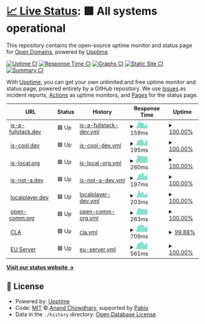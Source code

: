 # [📈 Live Status](https://status.open-domains.net): <!--live status--> **🟩 All systems operational**

This repository contains the open-source uptime monitor and status page for [Open Domains](https://open-domains.net), powered by [Upptime](https://github.com/upptime/upptime).

[![Uptime CI](https://github.com/open-domains/status/workflows/Uptime%20CI/badge.svg)](https://github.com/open-domains/status/actions?query=workflow%3A%22Uptime+CI%22)
[![Response Time CI](https://github.com/open-domains/status/workflows/Response%20Time%20CI/badge.svg)](https://github.com/open-domains/status/actions?query=workflow%3A%22Response+Time+CI%22)
[![Graphs CI](https://github.com/open-domains/status/workflows/Graphs%20CI/badge.svg)](https://github.com/open-domains/status/actions?query=workflow%3A%22Graphs+CI%22)
[![Static Site CI](https://github.com/open-domains/status/workflows/Static%20Site%20CI/badge.svg)](https://github.com/open-domains/status/actions?query=workflow%3A%22Static+Site+CI%22)
[![Summary CI](https://github.com/open-domains/status/workflows/Summary%20CI/badge.svg)](https://github.com/open-domains/status/actions?query=workflow%3A%22Summary+CI%22)

With [Upptime](https://upptime.js.org), you can get your own unlimited and free uptime monitor and status page, powered entirely by a GitHub repository. We use [Issues](https://github.com/open-domains/status/issues) as incident reports, [Actions](https://github.com/open-domains/status/actions) as uptime monitors, and [Pages](https://status.open-domains.net) for the status page.

<!--start: status pages-->
<!-- This summary is generated by Upptime (https://github.com/upptime/upptime) -->
<!-- Do not edit this manually, your changes will be overwritten -->
<!-- prettier-ignore -->
| URL | Status | History | Response Time | Uptime |
| --- | ------ | ------- | ------------- | ------ |
| <img alt="" src="https://icons.duckduckgo.com/ip3/is-a-fullstack.dev.ico" height="13"> [is-a-fullstack.dev](https://is-a-fullstack.dev) | 🟩 Up | [is-a-fullstack-dev.yml](https://github.com/open-domains/status/commits/HEAD/history/is-a-fullstack-dev.yml) | <details><summary><img alt="Response time graph" src="./graphs/is-a-fullstack-dev/response-time-week.png" height="20"> 159ms</summary><br><a href="https://status.open-domains.net/history/is-a-fullstack-dev"><img alt="Response time 176" src="https://img.shields.io/endpoint?url=https%3A%2F%2Fraw.githubusercontent.com%2Fopen-domains%2Fstatus%2FHEAD%2Fapi%2Fis-a-fullstack-dev%2Fresponse-time.json"></a><br><a href="https://status.open-domains.net/history/is-a-fullstack-dev"><img alt="24-hour response time 181" src="https://img.shields.io/endpoint?url=https%3A%2F%2Fraw.githubusercontent.com%2Fopen-domains%2Fstatus%2FHEAD%2Fapi%2Fis-a-fullstack-dev%2Fresponse-time-day.json"></a><br><a href="https://status.open-domains.net/history/is-a-fullstack-dev"><img alt="7-day response time 159" src="https://img.shields.io/endpoint?url=https%3A%2F%2Fraw.githubusercontent.com%2Fopen-domains%2Fstatus%2FHEAD%2Fapi%2Fis-a-fullstack-dev%2Fresponse-time-week.json"></a><br><a href="https://status.open-domains.net/history/is-a-fullstack-dev"><img alt="30-day response time 152" src="https://img.shields.io/endpoint?url=https%3A%2F%2Fraw.githubusercontent.com%2Fopen-domains%2Fstatus%2FHEAD%2Fapi%2Fis-a-fullstack-dev%2Fresponse-time-month.json"></a><br><a href="https://status.open-domains.net/history/is-a-fullstack-dev"><img alt="1-year response time 176" src="https://img.shields.io/endpoint?url=https%3A%2F%2Fraw.githubusercontent.com%2Fopen-domains%2Fstatus%2FHEAD%2Fapi%2Fis-a-fullstack-dev%2Fresponse-time-year.json"></a></details> | <details><summary><a href="https://status.open-domains.net/history/is-a-fullstack-dev">100.00%</a></summary><a href="https://status.open-domains.net/history/is-a-fullstack-dev"><img alt="All-time uptime 100.00%" src="https://img.shields.io/endpoint?url=https%3A%2F%2Fraw.githubusercontent.com%2Fopen-domains%2Fstatus%2FHEAD%2Fapi%2Fis-a-fullstack-dev%2Fuptime.json"></a><br><a href="https://status.open-domains.net/history/is-a-fullstack-dev"><img alt="24-hour uptime 100.00%" src="https://img.shields.io/endpoint?url=https%3A%2F%2Fraw.githubusercontent.com%2Fopen-domains%2Fstatus%2FHEAD%2Fapi%2Fis-a-fullstack-dev%2Fuptime-day.json"></a><br><a href="https://status.open-domains.net/history/is-a-fullstack-dev"><img alt="7-day uptime 100.00%" src="https://img.shields.io/endpoint?url=https%3A%2F%2Fraw.githubusercontent.com%2Fopen-domains%2Fstatus%2FHEAD%2Fapi%2Fis-a-fullstack-dev%2Fuptime-week.json"></a><br><a href="https://status.open-domains.net/history/is-a-fullstack-dev"><img alt="30-day uptime 100.00%" src="https://img.shields.io/endpoint?url=https%3A%2F%2Fraw.githubusercontent.com%2Fopen-domains%2Fstatus%2FHEAD%2Fapi%2Fis-a-fullstack-dev%2Fuptime-month.json"></a><br><a href="https://status.open-domains.net/history/is-a-fullstack-dev"><img alt="1-year uptime 100.00%" src="https://img.shields.io/endpoint?url=https%3A%2F%2Fraw.githubusercontent.com%2Fopen-domains%2Fstatus%2FHEAD%2Fapi%2Fis-a-fullstack-dev%2Fuptime-year.json"></a></details>
| <img alt="" src="https://icons.duckduckgo.com/ip3/is-cool.dev.ico" height="13"> [is-cool.dev](https://is-cool.dev) | 🟩 Up | [is-cool-dev.yml](https://github.com/open-domains/status/commits/HEAD/history/is-cool-dev.yml) | <details><summary><img alt="Response time graph" src="./graphs/is-cool-dev/response-time-week.png" height="20"> 195ms</summary><br><a href="https://status.open-domains.net/history/is-cool-dev"><img alt="Response time 176" src="https://img.shields.io/endpoint?url=https%3A%2F%2Fraw.githubusercontent.com%2Fopen-domains%2Fstatus%2FHEAD%2Fapi%2Fis-cool-dev%2Fresponse-time.json"></a><br><a href="https://status.open-domains.net/history/is-cool-dev"><img alt="24-hour response time 267" src="https://img.shields.io/endpoint?url=https%3A%2F%2Fraw.githubusercontent.com%2Fopen-domains%2Fstatus%2FHEAD%2Fapi%2Fis-cool-dev%2Fresponse-time-day.json"></a><br><a href="https://status.open-domains.net/history/is-cool-dev"><img alt="7-day response time 195" src="https://img.shields.io/endpoint?url=https%3A%2F%2Fraw.githubusercontent.com%2Fopen-domains%2Fstatus%2FHEAD%2Fapi%2Fis-cool-dev%2Fresponse-time-week.json"></a><br><a href="https://status.open-domains.net/history/is-cool-dev"><img alt="30-day response time 176" src="https://img.shields.io/endpoint?url=https%3A%2F%2Fraw.githubusercontent.com%2Fopen-domains%2Fstatus%2FHEAD%2Fapi%2Fis-cool-dev%2Fresponse-time-month.json"></a><br><a href="https://status.open-domains.net/history/is-cool-dev"><img alt="1-year response time 176" src="https://img.shields.io/endpoint?url=https%3A%2F%2Fraw.githubusercontent.com%2Fopen-domains%2Fstatus%2FHEAD%2Fapi%2Fis-cool-dev%2Fresponse-time-year.json"></a></details> | <details><summary><a href="https://status.open-domains.net/history/is-cool-dev">100.00%</a></summary><a href="https://status.open-domains.net/history/is-cool-dev"><img alt="All-time uptime 100.00%" src="https://img.shields.io/endpoint?url=https%3A%2F%2Fraw.githubusercontent.com%2Fopen-domains%2Fstatus%2FHEAD%2Fapi%2Fis-cool-dev%2Fuptime.json"></a><br><a href="https://status.open-domains.net/history/is-cool-dev"><img alt="24-hour uptime 100.00%" src="https://img.shields.io/endpoint?url=https%3A%2F%2Fraw.githubusercontent.com%2Fopen-domains%2Fstatus%2FHEAD%2Fapi%2Fis-cool-dev%2Fuptime-day.json"></a><br><a href="https://status.open-domains.net/history/is-cool-dev"><img alt="7-day uptime 100.00%" src="https://img.shields.io/endpoint?url=https%3A%2F%2Fraw.githubusercontent.com%2Fopen-domains%2Fstatus%2FHEAD%2Fapi%2Fis-cool-dev%2Fuptime-week.json"></a><br><a href="https://status.open-domains.net/history/is-cool-dev"><img alt="30-day uptime 100.00%" src="https://img.shields.io/endpoint?url=https%3A%2F%2Fraw.githubusercontent.com%2Fopen-domains%2Fstatus%2FHEAD%2Fapi%2Fis-cool-dev%2Fuptime-month.json"></a><br><a href="https://status.open-domains.net/history/is-cool-dev"><img alt="1-year uptime 100.00%" src="https://img.shields.io/endpoint?url=https%3A%2F%2Fraw.githubusercontent.com%2Fopen-domains%2Fstatus%2FHEAD%2Fapi%2Fis-cool-dev%2Fuptime-year.json"></a></details>
| <img alt="" src="https://icons.duckduckgo.com/ip3/is-local.org.ico" height="13"> [is-local.org](https://is-local.org) | 🟩 Up | [is-local-org.yml](https://github.com/open-domains/status/commits/HEAD/history/is-local-org.yml) | <details><summary><img alt="Response time graph" src="./graphs/is-local-org/response-time-week.png" height="20"> 260ms</summary><br><a href="https://status.open-domains.net/history/is-local-org"><img alt="Response time 254" src="https://img.shields.io/endpoint?url=https%3A%2F%2Fraw.githubusercontent.com%2Fopen-domains%2Fstatus%2FHEAD%2Fapi%2Fis-local-org%2Fresponse-time.json"></a><br><a href="https://status.open-domains.net/history/is-local-org"><img alt="24-hour response time 288" src="https://img.shields.io/endpoint?url=https%3A%2F%2Fraw.githubusercontent.com%2Fopen-domains%2Fstatus%2FHEAD%2Fapi%2Fis-local-org%2Fresponse-time-day.json"></a><br><a href="https://status.open-domains.net/history/is-local-org"><img alt="7-day response time 260" src="https://img.shields.io/endpoint?url=https%3A%2F%2Fraw.githubusercontent.com%2Fopen-domains%2Fstatus%2FHEAD%2Fapi%2Fis-local-org%2Fresponse-time-week.json"></a><br><a href="https://status.open-domains.net/history/is-local-org"><img alt="30-day response time 248" src="https://img.shields.io/endpoint?url=https%3A%2F%2Fraw.githubusercontent.com%2Fopen-domains%2Fstatus%2FHEAD%2Fapi%2Fis-local-org%2Fresponse-time-month.json"></a><br><a href="https://status.open-domains.net/history/is-local-org"><img alt="1-year response time 254" src="https://img.shields.io/endpoint?url=https%3A%2F%2Fraw.githubusercontent.com%2Fopen-domains%2Fstatus%2FHEAD%2Fapi%2Fis-local-org%2Fresponse-time-year.json"></a></details> | <details><summary><a href="https://status.open-domains.net/history/is-local-org">100.00%</a></summary><a href="https://status.open-domains.net/history/is-local-org"><img alt="All-time uptime 100.00%" src="https://img.shields.io/endpoint?url=https%3A%2F%2Fraw.githubusercontent.com%2Fopen-domains%2Fstatus%2FHEAD%2Fapi%2Fis-local-org%2Fuptime.json"></a><br><a href="https://status.open-domains.net/history/is-local-org"><img alt="24-hour uptime 100.00%" src="https://img.shields.io/endpoint?url=https%3A%2F%2Fraw.githubusercontent.com%2Fopen-domains%2Fstatus%2FHEAD%2Fapi%2Fis-local-org%2Fuptime-day.json"></a><br><a href="https://status.open-domains.net/history/is-local-org"><img alt="7-day uptime 100.00%" src="https://img.shields.io/endpoint?url=https%3A%2F%2Fraw.githubusercontent.com%2Fopen-domains%2Fstatus%2FHEAD%2Fapi%2Fis-local-org%2Fuptime-week.json"></a><br><a href="https://status.open-domains.net/history/is-local-org"><img alt="30-day uptime 100.00%" src="https://img.shields.io/endpoint?url=https%3A%2F%2Fraw.githubusercontent.com%2Fopen-domains%2Fstatus%2FHEAD%2Fapi%2Fis-local-org%2Fuptime-month.json"></a><br><a href="https://status.open-domains.net/history/is-local-org"><img alt="1-year uptime 100.00%" src="https://img.shields.io/endpoint?url=https%3A%2F%2Fraw.githubusercontent.com%2Fopen-domains%2Fstatus%2FHEAD%2Fapi%2Fis-local-org%2Fuptime-year.json"></a></details>
| <img alt="" src="https://icons.duckduckgo.com/ip3/is-not-a.dev.ico" height="13"> [is-not-a.dev](https://is-not-a.dev) | 🟩 Up | [is-not-a-dev.yml](https://github.com/open-domains/status/commits/HEAD/history/is-not-a-dev.yml) | <details><summary><img alt="Response time graph" src="./graphs/is-not-a-dev/response-time-week.png" height="20"> 197ms</summary><br><a href="https://status.open-domains.net/history/is-not-a-dev"><img alt="Response time 173" src="https://img.shields.io/endpoint?url=https%3A%2F%2Fraw.githubusercontent.com%2Fopen-domains%2Fstatus%2FHEAD%2Fapi%2Fis-not-a-dev%2Fresponse-time.json"></a><br><a href="https://status.open-domains.net/history/is-not-a-dev"><img alt="24-hour response time 197" src="https://img.shields.io/endpoint?url=https%3A%2F%2Fraw.githubusercontent.com%2Fopen-domains%2Fstatus%2FHEAD%2Fapi%2Fis-not-a-dev%2Fresponse-time-day.json"></a><br><a href="https://status.open-domains.net/history/is-not-a-dev"><img alt="7-day response time 197" src="https://img.shields.io/endpoint?url=https%3A%2F%2Fraw.githubusercontent.com%2Fopen-domains%2Fstatus%2FHEAD%2Fapi%2Fis-not-a-dev%2Fresponse-time-week.json"></a><br><a href="https://status.open-domains.net/history/is-not-a-dev"><img alt="30-day response time 179" src="https://img.shields.io/endpoint?url=https%3A%2F%2Fraw.githubusercontent.com%2Fopen-domains%2Fstatus%2FHEAD%2Fapi%2Fis-not-a-dev%2Fresponse-time-month.json"></a><br><a href="https://status.open-domains.net/history/is-not-a-dev"><img alt="1-year response time 173" src="https://img.shields.io/endpoint?url=https%3A%2F%2Fraw.githubusercontent.com%2Fopen-domains%2Fstatus%2FHEAD%2Fapi%2Fis-not-a-dev%2Fresponse-time-year.json"></a></details> | <details><summary><a href="https://status.open-domains.net/history/is-not-a-dev">100.00%</a></summary><a href="https://status.open-domains.net/history/is-not-a-dev"><img alt="All-time uptime 100.00%" src="https://img.shields.io/endpoint?url=https%3A%2F%2Fraw.githubusercontent.com%2Fopen-domains%2Fstatus%2FHEAD%2Fapi%2Fis-not-a-dev%2Fuptime.json"></a><br><a href="https://status.open-domains.net/history/is-not-a-dev"><img alt="24-hour uptime 100.00%" src="https://img.shields.io/endpoint?url=https%3A%2F%2Fraw.githubusercontent.com%2Fopen-domains%2Fstatus%2FHEAD%2Fapi%2Fis-not-a-dev%2Fuptime-day.json"></a><br><a href="https://status.open-domains.net/history/is-not-a-dev"><img alt="7-day uptime 100.00%" src="https://img.shields.io/endpoint?url=https%3A%2F%2Fraw.githubusercontent.com%2Fopen-domains%2Fstatus%2FHEAD%2Fapi%2Fis-not-a-dev%2Fuptime-week.json"></a><br><a href="https://status.open-domains.net/history/is-not-a-dev"><img alt="30-day uptime 100.00%" src="https://img.shields.io/endpoint?url=https%3A%2F%2Fraw.githubusercontent.com%2Fopen-domains%2Fstatus%2FHEAD%2Fapi%2Fis-not-a-dev%2Fuptime-month.json"></a><br><a href="https://status.open-domains.net/history/is-not-a-dev"><img alt="1-year uptime 100.00%" src="https://img.shields.io/endpoint?url=https%3A%2F%2Fraw.githubusercontent.com%2Fopen-domains%2Fstatus%2FHEAD%2Fapi%2Fis-not-a-dev%2Fuptime-year.json"></a></details>
| <img alt="" src="https://icons.duckduckgo.com/ip3/localplayer.dev.ico" height="13"> [localplayer.dev](https://localplayer.dev) | 🟩 Up | [localplayer-dev.yml](https://github.com/open-domains/status/commits/HEAD/history/localplayer-dev.yml) | <details><summary><img alt="Response time graph" src="./graphs/localplayer-dev/response-time-week.png" height="20"> 203ms</summary><br><a href="https://status.open-domains.net/history/localplayer-dev"><img alt="Response time 173" src="https://img.shields.io/endpoint?url=https%3A%2F%2Fraw.githubusercontent.com%2Fopen-domains%2Fstatus%2FHEAD%2Fapi%2Flocalplayer-dev%2Fresponse-time.json"></a><br><a href="https://status.open-domains.net/history/localplayer-dev"><img alt="24-hour response time 206" src="https://img.shields.io/endpoint?url=https%3A%2F%2Fraw.githubusercontent.com%2Fopen-domains%2Fstatus%2FHEAD%2Fapi%2Flocalplayer-dev%2Fresponse-time-day.json"></a><br><a href="https://status.open-domains.net/history/localplayer-dev"><img alt="7-day response time 203" src="https://img.shields.io/endpoint?url=https%3A%2F%2Fraw.githubusercontent.com%2Fopen-domains%2Fstatus%2FHEAD%2Fapi%2Flocalplayer-dev%2Fresponse-time-week.json"></a><br><a href="https://status.open-domains.net/history/localplayer-dev"><img alt="30-day response time 174" src="https://img.shields.io/endpoint?url=https%3A%2F%2Fraw.githubusercontent.com%2Fopen-domains%2Fstatus%2FHEAD%2Fapi%2Flocalplayer-dev%2Fresponse-time-month.json"></a><br><a href="https://status.open-domains.net/history/localplayer-dev"><img alt="1-year response time 173" src="https://img.shields.io/endpoint?url=https%3A%2F%2Fraw.githubusercontent.com%2Fopen-domains%2Fstatus%2FHEAD%2Fapi%2Flocalplayer-dev%2Fresponse-time-year.json"></a></details> | <details><summary><a href="https://status.open-domains.net/history/localplayer-dev">100.00%</a></summary><a href="https://status.open-domains.net/history/localplayer-dev"><img alt="All-time uptime 100.00%" src="https://img.shields.io/endpoint?url=https%3A%2F%2Fraw.githubusercontent.com%2Fopen-domains%2Fstatus%2FHEAD%2Fapi%2Flocalplayer-dev%2Fuptime.json"></a><br><a href="https://status.open-domains.net/history/localplayer-dev"><img alt="24-hour uptime 100.00%" src="https://img.shields.io/endpoint?url=https%3A%2F%2Fraw.githubusercontent.com%2Fopen-domains%2Fstatus%2FHEAD%2Fapi%2Flocalplayer-dev%2Fuptime-day.json"></a><br><a href="https://status.open-domains.net/history/localplayer-dev"><img alt="7-day uptime 100.00%" src="https://img.shields.io/endpoint?url=https%3A%2F%2Fraw.githubusercontent.com%2Fopen-domains%2Fstatus%2FHEAD%2Fapi%2Flocalplayer-dev%2Fuptime-week.json"></a><br><a href="https://status.open-domains.net/history/localplayer-dev"><img alt="30-day uptime 100.00%" src="https://img.shields.io/endpoint?url=https%3A%2F%2Fraw.githubusercontent.com%2Fopen-domains%2Fstatus%2FHEAD%2Fapi%2Flocalplayer-dev%2Fuptime-month.json"></a><br><a href="https://status.open-domains.net/history/localplayer-dev"><img alt="1-year uptime 100.00%" src="https://img.shields.io/endpoint?url=https%3A%2F%2Fraw.githubusercontent.com%2Fopen-domains%2Fstatus%2FHEAD%2Fapi%2Flocalplayer-dev%2Fuptime-year.json"></a></details>
| <img alt="" src="https://icons.duckduckgo.com/ip3/open-comm.org.ico" height="13"> [open-comm.org](https://open-comm.org) | 🟩 Up | [open-comm-org.yml](https://github.com/open-domains/status/commits/HEAD/history/open-comm-org.yml) | <details><summary><img alt="Response time graph" src="./graphs/open-comm-org/response-time-week.png" height="20"> 263ms</summary><br><a href="https://status.open-domains.net/history/open-comm-org"><img alt="Response time 248" src="https://img.shields.io/endpoint?url=https%3A%2F%2Fraw.githubusercontent.com%2Fopen-domains%2Fstatus%2FHEAD%2Fapi%2Fopen-comm-org%2Fresponse-time.json"></a><br><a href="https://status.open-domains.net/history/open-comm-org"><img alt="24-hour response time 284" src="https://img.shields.io/endpoint?url=https%3A%2F%2Fraw.githubusercontent.com%2Fopen-domains%2Fstatus%2FHEAD%2Fapi%2Fopen-comm-org%2Fresponse-time-day.json"></a><br><a href="https://status.open-domains.net/history/open-comm-org"><img alt="7-day response time 263" src="https://img.shields.io/endpoint?url=https%3A%2F%2Fraw.githubusercontent.com%2Fopen-domains%2Fstatus%2FHEAD%2Fapi%2Fopen-comm-org%2Fresponse-time-week.json"></a><br><a href="https://status.open-domains.net/history/open-comm-org"><img alt="30-day response time 240" src="https://img.shields.io/endpoint?url=https%3A%2F%2Fraw.githubusercontent.com%2Fopen-domains%2Fstatus%2FHEAD%2Fapi%2Fopen-comm-org%2Fresponse-time-month.json"></a><br><a href="https://status.open-domains.net/history/open-comm-org"><img alt="1-year response time 248" src="https://img.shields.io/endpoint?url=https%3A%2F%2Fraw.githubusercontent.com%2Fopen-domains%2Fstatus%2FHEAD%2Fapi%2Fopen-comm-org%2Fresponse-time-year.json"></a></details> | <details><summary><a href="https://status.open-domains.net/history/open-comm-org">100.00%</a></summary><a href="https://status.open-domains.net/history/open-comm-org"><img alt="All-time uptime 100.00%" src="https://img.shields.io/endpoint?url=https%3A%2F%2Fraw.githubusercontent.com%2Fopen-domains%2Fstatus%2FHEAD%2Fapi%2Fopen-comm-org%2Fuptime.json"></a><br><a href="https://status.open-domains.net/history/open-comm-org"><img alt="24-hour uptime 100.00%" src="https://img.shields.io/endpoint?url=https%3A%2F%2Fraw.githubusercontent.com%2Fopen-domains%2Fstatus%2FHEAD%2Fapi%2Fopen-comm-org%2Fuptime-day.json"></a><br><a href="https://status.open-domains.net/history/open-comm-org"><img alt="7-day uptime 100.00%" src="https://img.shields.io/endpoint?url=https%3A%2F%2Fraw.githubusercontent.com%2Fopen-domains%2Fstatus%2FHEAD%2Fapi%2Fopen-comm-org%2Fuptime-week.json"></a><br><a href="https://status.open-domains.net/history/open-comm-org"><img alt="30-day uptime 100.00%" src="https://img.shields.io/endpoint?url=https%3A%2F%2Fraw.githubusercontent.com%2Fopen-domains%2Fstatus%2FHEAD%2Fapi%2Fopen-comm-org%2Fuptime-month.json"></a><br><a href="https://status.open-domains.net/history/open-comm-org"><img alt="1-year uptime 100.00%" src="https://img.shields.io/endpoint?url=https%3A%2F%2Fraw.githubusercontent.com%2Fopen-domains%2Fstatus%2FHEAD%2Fapi%2Fopen-comm-org%2Fuptime-year.json"></a></details>
| <img alt="" src="https://icons.duckduckgo.com/ip3/cla-assistant.io.ico" height="13"> [CLA](https://cla-assistant.io/) | 🟩 Up | [cla.yml](https://github.com/open-domains/status/commits/HEAD/history/cla.yml) | <details><summary><img alt="Response time graph" src="./graphs/cla/response-time-week.png" height="20"> 709ms</summary><br><a href="https://status.open-domains.net/history/cla"><img alt="Response time 676" src="https://img.shields.io/endpoint?url=https%3A%2F%2Fraw.githubusercontent.com%2Fopen-domains%2Fstatus%2FHEAD%2Fapi%2Fcla%2Fresponse-time.json"></a><br><a href="https://status.open-domains.net/history/cla"><img alt="24-hour response time 696" src="https://img.shields.io/endpoint?url=https%3A%2F%2Fraw.githubusercontent.com%2Fopen-domains%2Fstatus%2FHEAD%2Fapi%2Fcla%2Fresponse-time-day.json"></a><br><a href="https://status.open-domains.net/history/cla"><img alt="7-day response time 709" src="https://img.shields.io/endpoint?url=https%3A%2F%2Fraw.githubusercontent.com%2Fopen-domains%2Fstatus%2FHEAD%2Fapi%2Fcla%2Fresponse-time-week.json"></a><br><a href="https://status.open-domains.net/history/cla"><img alt="30-day response time 674" src="https://img.shields.io/endpoint?url=https%3A%2F%2Fraw.githubusercontent.com%2Fopen-domains%2Fstatus%2FHEAD%2Fapi%2Fcla%2Fresponse-time-month.json"></a><br><a href="https://status.open-domains.net/history/cla"><img alt="1-year response time 676" src="https://img.shields.io/endpoint?url=https%3A%2F%2Fraw.githubusercontent.com%2Fopen-domains%2Fstatus%2FHEAD%2Fapi%2Fcla%2Fresponse-time-year.json"></a></details> | <details><summary><a href="https://status.open-domains.net/history/cla">99.88%</a></summary><a href="https://status.open-domains.net/history/cla"><img alt="All-time uptime 99.98%" src="https://img.shields.io/endpoint?url=https%3A%2F%2Fraw.githubusercontent.com%2Fopen-domains%2Fstatus%2FHEAD%2Fapi%2Fcla%2Fuptime.json"></a><br><a href="https://status.open-domains.net/history/cla"><img alt="24-hour uptime 99.13%" src="https://img.shields.io/endpoint?url=https%3A%2F%2Fraw.githubusercontent.com%2Fopen-domains%2Fstatus%2FHEAD%2Fapi%2Fcla%2Fuptime-day.json"></a><br><a href="https://status.open-domains.net/history/cla"><img alt="7-day uptime 99.88%" src="https://img.shields.io/endpoint?url=https%3A%2F%2Fraw.githubusercontent.com%2Fopen-domains%2Fstatus%2FHEAD%2Fapi%2Fcla%2Fuptime-week.json"></a><br><a href="https://status.open-domains.net/history/cla"><img alt="30-day uptime 99.97%" src="https://img.shields.io/endpoint?url=https%3A%2F%2Fraw.githubusercontent.com%2Fopen-domains%2Fstatus%2FHEAD%2Fapi%2Fcla%2Fuptime-month.json"></a><br><a href="https://status.open-domains.net/history/cla"><img alt="1-year uptime 99.98%" src="https://img.shields.io/endpoint?url=https%3A%2F%2Fraw.githubusercontent.com%2Fopen-domains%2Fstatus%2FHEAD%2Fapi%2Fcla%2Fuptime-year.json"></a></details>
| <img alt="" src="https://icons.duckduckgo.com/ip3/systems.open-domains.net.ico" height="13"> [EU Server](https://systems.open-domains.net) | 🟩 Up | [eu-server.yml](https://github.com/open-domains/status/commits/HEAD/history/eu-server.yml) | <details><summary><img alt="Response time graph" src="./graphs/eu-server/response-time-week.png" height="20"> 561ms</summary><br><a href="https://status.open-domains.net/history/eu-server"><img alt="Response time 1244" src="https://img.shields.io/endpoint?url=https%3A%2F%2Fraw.githubusercontent.com%2Fopen-domains%2Fstatus%2FHEAD%2Fapi%2Feu-server%2Fresponse-time.json"></a><br><a href="https://status.open-domains.net/history/eu-server"><img alt="24-hour response time 655" src="https://img.shields.io/endpoint?url=https%3A%2F%2Fraw.githubusercontent.com%2Fopen-domains%2Fstatus%2FHEAD%2Fapi%2Feu-server%2Fresponse-time-day.json"></a><br><a href="https://status.open-domains.net/history/eu-server"><img alt="7-day response time 561" src="https://img.shields.io/endpoint?url=https%3A%2F%2Fraw.githubusercontent.com%2Fopen-domains%2Fstatus%2FHEAD%2Fapi%2Feu-server%2Fresponse-time-week.json"></a><br><a href="https://status.open-domains.net/history/eu-server"><img alt="30-day response time 545" src="https://img.shields.io/endpoint?url=https%3A%2F%2Fraw.githubusercontent.com%2Fopen-domains%2Fstatus%2FHEAD%2Fapi%2Feu-server%2Fresponse-time-month.json"></a><br><a href="https://status.open-domains.net/history/eu-server"><img alt="1-year response time 1244" src="https://img.shields.io/endpoint?url=https%3A%2F%2Fraw.githubusercontent.com%2Fopen-domains%2Fstatus%2FHEAD%2Fapi%2Feu-server%2Fresponse-time-year.json"></a></details> | <details><summary><a href="https://status.open-domains.net/history/eu-server">100.00%</a></summary><a href="https://status.open-domains.net/history/eu-server"><img alt="All-time uptime 79.51%" src="https://img.shields.io/endpoint?url=https%3A%2F%2Fraw.githubusercontent.com%2Fopen-domains%2Fstatus%2FHEAD%2Fapi%2Feu-server%2Fuptime.json"></a><br><a href="https://status.open-domains.net/history/eu-server"><img alt="24-hour uptime 100.00%" src="https://img.shields.io/endpoint?url=https%3A%2F%2Fraw.githubusercontent.com%2Fopen-domains%2Fstatus%2FHEAD%2Fapi%2Feu-server%2Fuptime-day.json"></a><br><a href="https://status.open-domains.net/history/eu-server"><img alt="7-day uptime 100.00%" src="https://img.shields.io/endpoint?url=https%3A%2F%2Fraw.githubusercontent.com%2Fopen-domains%2Fstatus%2FHEAD%2Fapi%2Feu-server%2Fuptime-week.json"></a><br><a href="https://status.open-domains.net/history/eu-server"><img alt="30-day uptime 99.96%" src="https://img.shields.io/endpoint?url=https%3A%2F%2Fraw.githubusercontent.com%2Fopen-domains%2Fstatus%2FHEAD%2Fapi%2Feu-server%2Fuptime-month.json"></a><br><a href="https://status.open-domains.net/history/eu-server"><img alt="1-year uptime 79.51%" src="https://img.shields.io/endpoint?url=https%3A%2F%2Fraw.githubusercontent.com%2Fopen-domains%2Fstatus%2FHEAD%2Fapi%2Feu-server%2Fuptime-year.json"></a></details>

<!--end: status pages-->

[**Visit our status website →**](https://status.open-domains.net)

## 📄 License

- Powered by: [Upptime](https://github.com/upptime/upptime)
- Code: [MIT](./LICENSE) © [Anand Chowdhary](https://anandchowdhary.com), supported by [Pabio](https://pabio.com)
- Data in the `./history` directory: [Open Database License](https://opendatacommons.org/licenses/odbl/1-0/)
